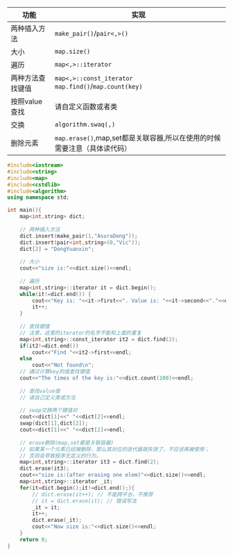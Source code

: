 | 功能 | 实现 |
| - | - |
| 两种插入方法 | `make_pair()`/`pair<,>()`|
| 大小 | `map.size()`|
| 遍历 | `map<,>::iterator`|
|两种方法查找键值| `map<,>::const_iterator map.find()`/`map.count(key)`|
| 按照value查找|请自定义函数或者类|
| 交换 | `algorithm.swaq(,)`|
| 删除元素 | `map.erase()`,map,set都是关联容器,所以在使用的时候需要注意（具体读代码）|


```c++
#include<iostream>
#include<string>
#include<map>
#include<cstdlib>
#include<algorithm>
using namespace std;

int main(){
	map<int,string> dict;
	
	// 两种插入方法 
	dict.insert(make_pair(1,"AsuraDong"));
	dict.insert(pair<int,string>(0,"Vic"));
	dict[2] = "DongYuanxin";
	
	// 大小 
	cout<<"size is:"<<dict.size()<<endl;
	
	// 遍历
	map<int,string>::iterator it = dict.begin();
	while(it!=dict.end()) {
		cout<<"Key is: "<<it->first<<". Value is: "<<it->second<<"."<<endl;
		it++;
	} 
	
	// 查找键值
	// 注意，这里的iterator的名字不能和上面的重复 
	map<int,string>::const_iterator it2 = dict.find(2); 
	if(it2!=dict.end()) 
		cout<<"Find "<<it2->first<<endl;
	else 
		cout<<"Not found\n";
	// 通过计算key的值查找键值 
	cout<<"The times of the key is:"<<dict.count(100)<<endl; 
	
	// 查找value值
	// 请自己定义类或方法 
	
	// swap交换两个键值对 
	cout<<dict[1]<<" "<<dict[2]<<endl;
	swap(dict[1],dict[2]);
	cout<<dict[1]<<" "<<dict[2]<<endl;
	
	// erase删除(map,set都是关联容器) 
	// 如果某一个元素已经被删除，那么其对应的迭代器就失效了，不应该再被使用；
	// 否则会导致程序无定义的行为。
	map<int,string>::iterator it3 = dict.find(2);
	dict.erase(it3);
	cout<<"size is:(after erasing one elem)"<<dict.size()<<endl;
	map<int,string>::iterator _it;
	for(it=dict.begin();it!=dict.end();){
		// dict.erase(it++); // 不能跨平台，不推荐 
		// it = dict.erase(it); // 错误写法 
		_it = it;
		it++;
		dict.erase(_it);
		cout<<"Now size is:"<<dict.size()<<endl;
	}
	return 0;
} 
```